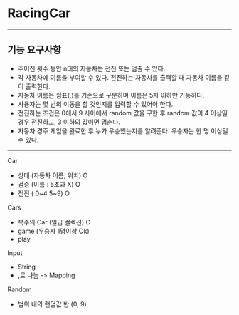 # RacingCar
---

## 기능 요구사항
* 주어진 횟수 동안 n대의 자동차는 전진 또는 멈출 수 있다.
* 각 자동차에 이름을 부여할 수 있다. 전진하는 자동차를 출력할 때 자동차 이름을 같이 출력한다.
* 자동차 이름은 쉼표(,)를 기준으로 구분하며 이름은 5자 이하만 가능하다.
* 사용자는 몇 번의 이동을 할 것인지를 입력할 수 있어야 한다.
* 전진하는 조건은 0에서 9 사이에서 random 값을 구한 후 random 값이 4 이상일 경우 전진하고, 3 이하의 값이면 멈춘다.
* 자동차 경주 게임을 완료한 후 누가 우승했는지를 알려준다. 우승자는 한 명 이상일 수 있다.

---
Car  
* 상태 (자동차 이름, 위치)  O
* 검증 (이름 : 5초과 X) O
* 전진 ( 0~4 5~9) O

Cars
* 복수의 Car (일급 컬렉션) O
* game (우승자 1명이상 Ok) 
* play 

Input
* String 
* ,로 나눔 -> Mapping

Random
* 범위 내의 랜덤값 반 (0, 9)